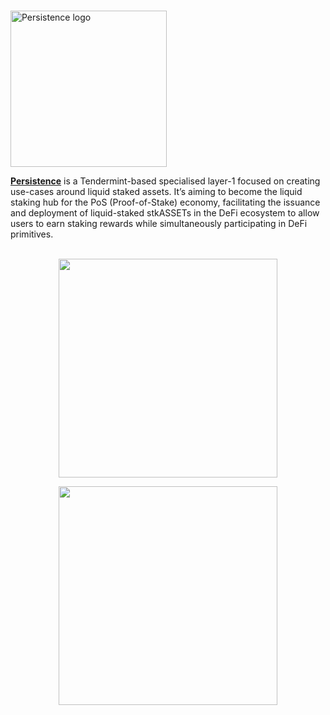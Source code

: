# <p align="center">
  <img width="250" alt="Persistence logo" src="https://user-images.githubusercontent.com/95366163/145561341-c1938d16-bab2-4fec-9aa8-015440c4a21b.png">
</p>

[**Persistence**](https://wallet.persistence.one/) is a Tendermint-based specialised layer-1 focused on creating use-cases around liquid staked assets. It’s aiming to become the liquid staking hub for the PoS (Proof-of-Stake) economy, facilitating the issuance and deployment of liquid-staked stkASSETs in the DeFi ecosystem to allow users to earn staking rewards while simultaneously participating in DeFi primitives.
<br>
<br>

<div class="maincard" align="center">
  
  <a align="center" href="{{ site_url }}/How_to_stake_XPRT_with_Persistence/" target="_self">
   <div class="image" align="center">
     <div>
       <p>
           <img width="350" src="https://user-images.githubusercontent.com/95366163/164428231-633afbf6-c2ba-4002-9a34-453c92a63773.png"> 
        </p>
     </div>
   </div>
  </a>   
 <a href="{{ site_url }}/How_to_stake_XPRT_with_Keplr/" target="_self">
   <div class="image" align="center">
     <div>
       <p>
           <img align="center" width="350" src="https://user-images.githubusercontent.com/95366163/164428250-7e5290e0-c5c6-408d-88b8-f4d9a108014e.png"> 
        </p>
     </div>
   </div>
  </a>   

</div>

